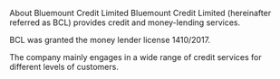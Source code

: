 About Bluemount Credit Limited
Bluemount Credit Limited (hereinafter referred as BCL) provides credit and money-lending services.

BCL was granted the money lender license 1410/2017.

The company mainly engages in a wide range of credit services for different levels of customers.